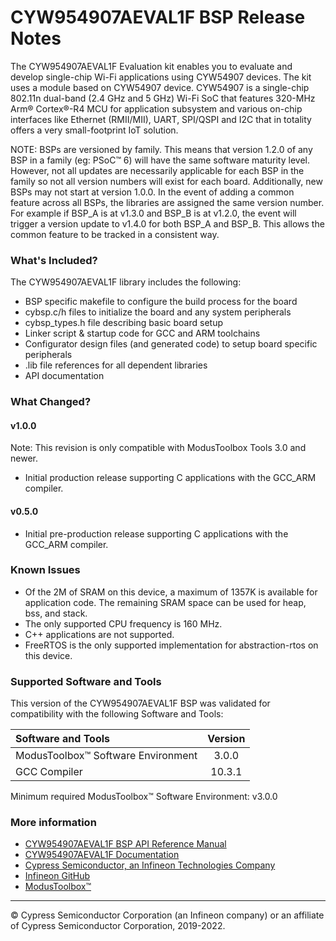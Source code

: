 # CYW954907AEVAL1F BSP Release Notes
The CYW954907AEVAL1F Evaluation kit enables you to evaluate and develop single-chip Wi-Fi applications using CYW54907 devices. The kit uses a module based on CYW54907 device. CYW54907 is a single-chip 802.11n dual-band (2.4 GHz and 5 GHz) Wi-Fi SoC that features 320-MHz Arm® Cortex®-R4 MCU for application subsystem and various on-chip interfaces like Ethernet (RMII/MII), UART, SPI/QSPI and I2C that in totality offers a very small-footprint IoT solution.

NOTE: BSPs are versioned by family. This means that version 1.2.0 of any BSP in a family (eg: PSoC™ 6) will have the same software maturity level. However, not all updates are necessarily applicable for each BSP in the family so not all version numbers will exist for each board. Additionally, new BSPs may not start at version 1.0.0. In the event of adding a common feature across all BSPs, the libraries are assigned the same version number. For example if BSP_A is at v1.3.0 and BSP_B is at v1.2.0, the event will trigger a version update to v1.4.0 for both BSP_A and BSP_B. This allows the common feature to be tracked in a consistent way.

### What's Included?
The CYW954907AEVAL1F library includes the following:
* BSP specific makefile to configure the build process for the board
* cybsp.c/h files to initialize the board and any system peripherals
* cybsp_types.h file describing basic board setup
* Linker script & startup code for GCC and ARM toolchains
* Configurator design files (and generated code) to setup board specific peripherals
* .lib file references for all dependent libraries
* API documentation

### What Changed?
#### v1.0.0
Note: This revision is only compatible with ModusToolbox Tools 3.0 and newer.
* Initial production release supporting C applications with the GCC_ARM compiler.
#### v0.5.0
* Initial pre-production release supporting C applications with the GCC_ARM compiler.

### Known Issues
* Of the 2M of SRAM on this device, a maximum of 1357K is available for application code. The remaining SRAM space can be used for heap, bss, and stack.
* The only supported CPU frequency is 160 MHz.
* C++ applications are not supported.
* FreeRTOS is the only supported implementation for abstraction-rtos on this device.

### Supported Software and Tools
This version of the CYW954907AEVAL1F BSP was validated for compatibility with the following Software and Tools:

| Software and Tools                        | Version |
| :---                                      | :----:  |
| ModusToolbox™ Software Environment        | 3.0.0   |
| GCC Compiler                              | 10.3.1  |

Minimum required ModusToolbox™ Software Environment: v3.0.0

### More information
* [CYW954907AEVAL1F BSP API Reference Manual][api]
* [CYW954907AEVAL1F Documentation](https://www.cypress.com/documentation/development-kitsboards/cyw954907aeval1f-evaluation-kit)
* [Cypress Semiconductor, an Infineon Technologies Company](http://www.cypress.com)
* [Infineon GitHub](https://github.com/infineon)
* [ModusToolbox™](https://www.cypress.com/products/modustoolbox-software-environment)

[api]: https://infineon.github.io/TARGET_CYW954907AEVAL1F/html/modules.html

---
© Cypress Semiconductor Corporation (an Infineon company) or an affiliate of Cypress Semiconductor Corporation, 2019-2022.